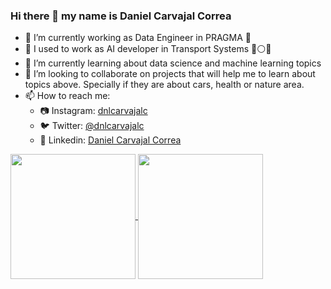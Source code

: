 ### Hi there 👋 my name is Daniel Carvajal Correa

- 🦉 I’m currently working as Data Engineer in PRAGMA 💜
- 🔭 I used to work as AI developer in Transport Systems :large_blue_circle::white_circle::red_circle:
- 🌱 I’m currently learning about data science and machine learning topics
- 👯 I’m looking to collaborate on projects that will help me to learn about topics above. Specially if they are about cars, health or nature area. 
- 📫 How to reach me: 
  - :camera: Instagram: [dnlcarvajalc](https://www.instagram.com/dnlcarvajalc/)
  - :bird: Twitter: [@dnlcarvajalc](https://twitter.com/dnlcarvajalc)
  - :blue_book: Linkedin: [Daniel Carvajal Correa](https://www.linkedin.com/in/dnlcarvajalc/)

<a href="https://github.com/dnlcarvajalc/github-readme-stats">
  <img height=200 align="center" src="https://github-readme-stats.vercel.app/api?username=dnlcarvajalc&rank_icon=github&theme=radical" />
</a>
<a href="https://github.com/anuraghazra/convoychat">
  <img height=200 align="center" src="https://github-readme-stats.vercel.app/api/top-langs/?username=dnlcarvajalc&theme=radical&card_width=200" />
</a>

<!--

-->
